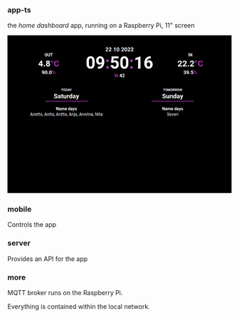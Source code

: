 ### app-ts
the _home dashboard_ app, running on a Raspberry Pi, 11" screen

![ui](./home-dashboard-ui.png)

### mobile
Controls the app

### server
Provides an API for the app

### more
MQTT broker runs on the Raspberry Pi.

Everything is contained within the local network.
